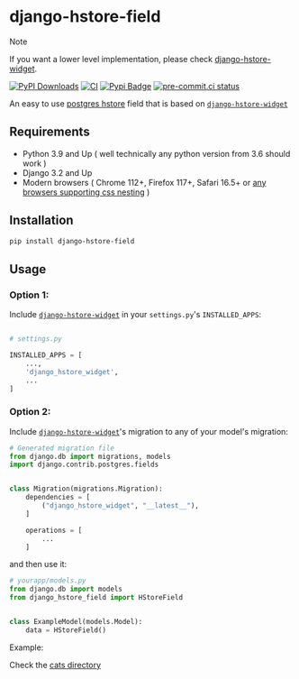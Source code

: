 # django-hstore-field

> [!NOTE]  
If you want a lower level implementation, please check [django-hstore-widget](https://github.com/baseplate-admin/django-hstore-widget).


[![PyPI Downloads](https://static.pepy.tech/badge/django-hstore-field)](https://pepy.tech/projects/django-hstore-field) [![CI](https://github.com/baseplate-admin/django-hstore-field/actions/workflows/CI.yaml/badge.svg)](https://github.com/baseplate-admin/django-hstore-field/actions/workflows/CI.yaml) [![Pypi Badge](https://img.shields.io/pypi/v/django-hstore-field.svg)](https://pypi.org/project/django-hstore-field/) [![pre-commit.ci status](https://results.pre-commit.ci/badge/github/baseplate-admin/django-hstore-field/master.svg)](https://results.pre-commit.ci/latest/github/baseplate-admin/django-hstore-field/master)

An easy to use [postgres hstore](https://www.postgresql.org/docs/current/hstore.html) field that is based on [`django-hstore-widget`](https://github.com/baseplate-admin/django-hstore-widget)

## Requirements

-   Python 3.9 and Up ( well technically any python version from 3.6 should work )
-   Django 3.2 and Up
-   Modern browsers ( Chrome 112+, Firefox 117+, Safari 16.5+ or [any browsers supporting css nesting](https://caniuse.com/css-nesting) ) 

## Installation

```bash
pip install django-hstore-field
```

## Usage


### Option 1:

Include [`django-hstore-widget`](https://github.com/baseplate-admin/django-hstore-widget) in your `settings.py`'s `INSTALLED_APPS`:

```python

# settings.py

INSTALLED_APPS = [
    ...,
    'django_hstore_widget',
    ...
]

```


### Option 2:

Include  [`django-hstore-widget`](https://github.com/baseplate-admin/django-hstore-widget)'s migration to any of your model's migration:


```python
# Generated migration file
from django.db import migrations, models
import django.contrib.postgres.fields


class Migration(migrations.Migration):
    dependencies = [
        ("django_hstore_widget", "__latest__"),
    ]

    operations = [
        ...
    ]

```

and then use it:

```python
# yourapp/models.py
from django.db import models
from django_hstore_field import HStoreField


class ExampleModel(models.Model):
    data = HStoreField()
```


Example: 

Check the [cats directory](https://github.com/baseplate-admin/django-hstore-field/tree/master/tests/cat)
